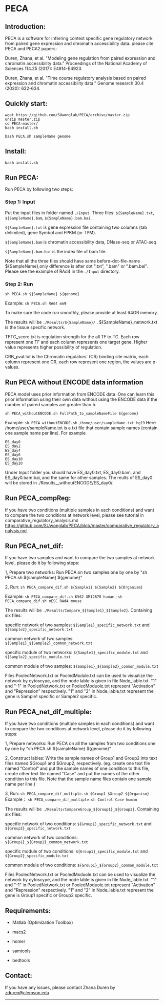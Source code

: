 # PECA

## Introduction:

PECA is a software for inferring context specific gene regulatory network from paired gene expression and chromatin accessibility data.
please cite PECA and PECA2 papers:

Duren, Zhana, et al. "Modeling gene regulation from paired expression and chromatin accessibility data." Proceedings of the National Academy of Sciences 114.25 (2017): E4914-E4923.

Duren, Zhana, et al. "Time course regulatory analysis based on paired expression and chromatin accessibility data." Genome research 30.4 (2020): 622-634.

## Quickly start:
```
wget https://github.com/SUwonglab/PECA/archive/master.zip
unzip master.zip
cd PECA-master/
bash install.sh
```
```
bash PECA.sh sampleName genome
```
## Install:

```
bash install.sh
```

## Run PECA:

Run PECA by following two steps:

### Step 1: Input 
Put the input files in folder named `./Input`. Three files: `${SampleName}.txt`, `${SampleName}.bam`, `${SampleName}.bam.bai`.

`${SampleName}.txt` is gene expression file containing two columns (tab delimited), gene Symbol and FPKM (or TPM). 

`${SampleName}.bam` is chromatin accessibility data, DNase-seq or ATAC-seq. 

`${SampleName}.bam.bai` is the index file of bam file. 

Note that all the three files should have same before-dot-file-name ${SampleName},only difference is after dot ".txt", ".bam" or ".bam.bai". Please see the example of RAd4 in the `./Input` directory.

### Step 2: Run 
```
sh PECA.sh ${SampleName} ${genome}
```

Example: `sh PECA.sh RAd4 mm9`

To make sure the code run smoothly, please provide at least 64GB memory.

The results will be `./Results/${SampleName}/` .
${SampleName}_network.txt is the tissue specific network.

TFTG_score.txt is regulation strength for the all TF to TG. Each row represent one TF and each column represents one target gene. Higher value represents higher possibility of regulation.

CRB_pval.txt is the Chromatin regulators' (CR) binding site matrix, each column represent one CR, each row represent one region, the values are p-values.

## Run PECA without ENCODE data information
PECA model uses prior information from ENCODE data. One can learn this prior information using their own data without using the ENCODE data if the number of paired samples are greater than 5.

```sh PECA_withoutENCODE.sh FullPath_to_sampleNameFile ${genome}```

Example: `sh PECA_withoutENCODE.sh /home/user/sampleName.txt hg19`
Here /home/user/sampleName.txt is a txt file that contain sample names (contain one sample name per line). For example
```
ES_day0
ES_day2
ES_day4
ES_day6
ES_day10
ES_day20
```
Under Input folder you should have ES_day0.txt, ES_day0.bam, and ES_day0.bam.bai, and the same for other samples. The reults of ES_day0 will be stored in ./Results__withoutENCODE/ES_day0/.

## Run PECA_compReg:
If you have two conditions (multiple samples in each conditions) and want to compare the two conditions at network level, please see tutorial in comparative_regulatory_analysis.md https://github.com/SUwonglab/PECA/blob/master/comparative_regulatory_analysis.md.

## Run PECA_net_dif:
If you have two samples and want to compare the two samples at network level, please do it by following steps:

1, Prepare two networks: Run PECA on two samples one by one by "sh PECA.sh ${sampleName} ${genome}"

2, Run:  `sh PECA_compare_dif.sh ${Sample1} ${Sample2} ${Organism}`

Example: `sh PECA_compare_dif.sh K562 GM12878 human` ; `sh PECA_compare_dif.sh mESC RAd4 mouse`

The results will be `./Results/Compare_${Sample1}_${Sample2}`. Containing six files:  

specific network of two samples: `${Sample1}_specific_network.txt` and `${Sample2}_specific_network.txt`

common network of two samples: `${Sample1}_${Sample2}_common_network.txt`

specific module of two networks:  `${Sample1}_specific_module.txt` and `${Sample2}_specific_module.txt`

common module of two samples: `${Sample1}_${Sample2}_common_module.txt` 

Files PooledNetwork.txt or PooledModule.txt can be used to visualize the network by cytoscype, and the node lable is given in file Node_lable.txt. "1" and "-1" in PooledNetwork.txt or PooledModuole.txt represent "Activation" and "Repression" respectively. "1" and "2" in Node_lable.txt represent the gene is Sample1 specific or Sample2 specific.

## Run PECA_net_dif_multiple:
If you have two conditions (multiple samples in each conditions) and want to compare the two conditions at network level, please do it by following steps:

1, Prepare networks: Run PECA on all the samples from two conditions one by one by "sh PECA.sh ${sampleName} ${genome}"

2, Construct lables: Write the sample names of Group1 and Group2 into text files named $Group1 and $Group2, respectively. (eg. create one text file named "Control" and put the sample names of one condition to this file, create other text file named "Case" and put the names of the other condition to this file. Note that the sample name files contain one sample name per line )

3, Run: `sh PECA_compare_dif_multiple.sh $Group1 $Group2 ${Organism}`
Example： `sh PECA_compare_dif_multiple.sh Control Case human`
 
The results will be `./Results/CompareGroup_${Group1}_${Group2}`. Containing six files:  

specific network of two conditions: `${Group1}_specific_network.txt` and `${Group2}_specific_network.txt`

common network of two conditions: `${Group1}_${Group2}_common_network.txt` 

specific module of two conditions:  `${Group1}_specific_module.txt` and `${Group2}_specific_module.txt`

common module of two conditions: `${Group1}_${Group2}_common_module.txt`

Files PooledNetwork.txt or PooledModuole.txt can be used to visualize the network by cytoscype, and the node lable is given in file Node_lable.txt. "1" and "-1" in PooledNetwork.txt or PooledModuole.txt represent "Activation" and "Repression" respectively. "1" and "2" in Node_lable.txt represent the gene is Group1 specific or Group2 specific.

## Requirements:

* Matlab (Optimization Toolbox)

* macs2

* homer

* samtools

* bedtools

## Contact:

If you have any issues, please contact Zhana Duren by zduren@clemson.edu

***
